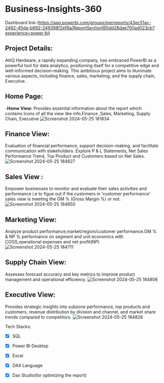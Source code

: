 # Business-Insights-360
Dashboard link-(https://app.powerbi.com/groups/me/reports/43ec51ac-2492-45da-b692-249398f2ef9a/ReportSection165dd28dae700ad023cb?experience=power-bi)

## Project Details:
AtliQ Hardware, a rapidly expanding company, has embraced PowerBi as a powerful tool for data analytics, positioning itself for a competitive edge and well-informed decision-making. This ambitious project aims to illuminate various aspects, including finance, sales, marketing, and the supply chain, Executive.

## Home Page: 
-**Home View:** Provides essential information about the report which contains  Icons of all the view like info,Finance ,Sales, Marketing, Supply Chain, Executive
![Screenshot 2024-05-25 181834](https://github.com/sandhyahm1804/Excel-sales-Analytics/assets/153446889/631dd888-9302-4710-91e3-6e2672c4cfdc)


## Finance View:
Evaluation of financial performance, support decision-making, and facilitate communication with stakeholders.
Explore P & L Statements, Net Sales Performance Trend, Top Product and Customers based on Net Sales.
![Screenshot 2024-05-25 184627](https://github.com/sandhyahm1804/Excel-sales-Analytics/assets/153446889/d9d2aece-d276-44e7-99a3-097e6a0d363b)



## Sales View :
Empower businesses to monitor and evaluate their sales activities and performance i.e to figue out if the customers in 'customer performance' sales view is meeting the GM % (Gross Margin %) or not.
![Screenshot 2024-05-25 184650](https://github.com/sandhyahm1804/Excel-sales-Analytics/assets/153446889/b6867fcf-62cd-48a0-a437-8c805de1d622)


## Marketing View:
Analyze product performance,market/region/customer performance.GM % & NP % performance on segment and unit economics with COGS,operational expenses and net profit(NP)
![Screenshot 2024-05-25 184711](https://github.com/sandhyahm1804/Excel-sales-Analytics/assets/153446889/e5f96b8c-6cb8-471a-8e28-7ffc2b23dc23)

## Supply Chain View:
Assesses forecast accuracy and key metrics to improve product management and operational efficiency.
![Screenshot 2024-05-25 184806](https://github.com/sandhyahm1804/Excel-sales-Analytics/assets/153446889/d13fa558-3b57-43e7-b2c0-3be979435ea6)

## Executive View:
Provides strategic insights into subzone performance, top products and customers, revenue distribution by division and channel, and market share trends compared to competitors.
![Screenshot 2024-05-25 184828](https://github.com/sandhyahm1804/Excel-sales-Analytics/assets/153446889/66b78051-591d-44e1-b34a-bcbb2ed3667e)



Tech Stacks:
- [x]	SQL
- [x]	Power BI Desktop
- [x]	Excel
- [x]	DAX Language
- [x]	Dax Studio(for optimizing the report)
      

